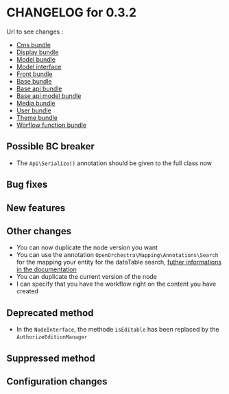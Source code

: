 # CHANGELOG for 0.3.2

Url to see changes : 

 - [Cms bundle](https://github.com/open-orchestra/open-orchestra-cms-bundle/compare/v0.3.1...v0.3.2)
 - [Display bundle](https://github.com/open-orchestra/open-orchestra-display-bundle/compare/v0.3.1...v0.3.2)
 - [Model bundle](https://github.com/open-orchestra/open-orchestra-model-bundle/compare/v0.3.1...v0.3.2)
 - [Model interface](https://github.com/open-orchestra/open-orchestra-model-interface/compare/v0.3.1...v0.3.2)
 - [Front bundle](https://github.com/open-orchestra/open-orchestra-front-bundle/compare/v0.3.1...v0.3.2)
 - [Base bundle](https://github.com/open-orchestra/open-orchestra-base-bundle/compare/v0.3.1...v0.3.2)
 - [Base api bundle](https://github.com/open-orchestra/open-orchestra-base-api-bundle/compare/v0.3.1...v0.3.2)
 - [Base api model bundle](https://github.com/open-orchestra/open-orchestra-base-api-mongo-model-bundle/compare/v0.3.1...v0.3.2)
 - [Media bundle](https://github.com/open-orchestra/open-orchestra-media-bundle/compare/v0.3.1...v0.3.2)
 - [User bundle](https://github.com/open-orchestra/open-orchestra-user-bundle/compare/v0.3.1...v0.3.2)
 - [Theme bundle](https://github.com/open-orchestra/open-orchestra-theme-bundle/compare/v0.3.1...v0.3.2)
 - [Worflow function bundle](https://github.com/open-orchestra/open-orchestra-worflow-function-bundle/compare/v0.3.1...v0.3.2)

## Possible BC breaker

 - The `Api\Serialize()` annotation should be given to the full class now

## Bug fixes

## New features

## Other changes

 - You can now duplicate the node version you want
 - You can use the annotation `OpenOrchestra\Mapping\Annotations\Search` for the mapping your entity for the dataTable search, [futher informations in the documentation](https://github.com/open-orchestra/open-orchestra-docs/blob/add_doc_server_search_list/en/developer_guide/entity_list_ajax_pagination.rst)
 - You can duplicate the current version of the node
 - I can specify that you have the workflow right on the content you have created

## Deprecated method

 - In the `NodeInterface`, the methode `isEditable` has been replaced by the `AuthorizeEditionManager`

## Suppressed method

## Configuration changes
